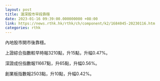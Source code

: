 ```yaml
---
layout: post
title: 滬深股市早段靠穩
date: 2023-01-16 09:39:00.000000000 +08:00
link: https://news.rthk.hk/rthk/ch/component/k2/1684045-20230116.htm
categories: rthk
---
```


內地股市開市後靠穩。

上證綜合指數較早時報3210點，升15點，升幅0.47%。

深證成份指數報11667點，升65點，升幅0.56%。

創業板指數報2503點，升10點，升幅0.42%。
